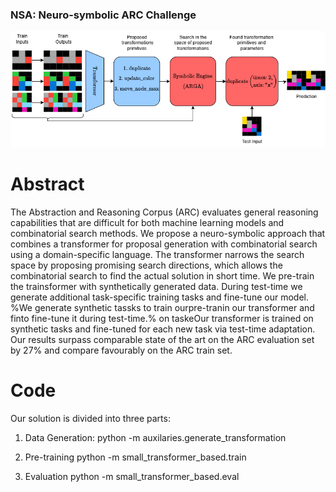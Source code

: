 ### NSA: Neuro-symbolic ARC Challenge

![Teaser Image](images/teaser.png)

# Abstract
The Abstraction and Reasoning Corpus (ARC) evaluates general reasoning capabilities that are difficult for both machine learning models and combinatorial search methods. 
We propose a neuro-symbolic approach that combines a transformer for proposal generation with combinatorial search using a domain-specific language. 
The transformer narrows the search space by proposing promising search directions, which allows the combinatorial search to find the actual solution in short time.
We pre-train the trainsformer with synthetically generated data.
During test-time we generate additional task-specific training tasks and fine-tune our model. %We generate synthetic tassks to train ourpre-tranin our transformer and finto fine-tune it during test-time.% on taskeOur transformer is trained on synthetic tasks and fine-tuned for each new task via test-time adaptation.
Our results surpass comparable state of the art on the ARC evaluation set by 27\% and compare favourably on the ARC train set.

# Code
Our solution is divided into three parts:

1. Data Generation:
python -m auxilaries.generate_transformation 

2. Pre-training
python -m small_transformer_based.train

3. Evaluation
python -m small_transformer_based.eval